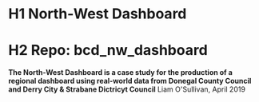 # H1 North-West Dashboard
# H2 Repo: bcd_nw_dashboard
**The North-West Dashboard is a case study for the production of a regional dashboard using real-world data from Donegal County Council and Derry City & Strabane Dictricyt Council**
Liam O'Sullivan, April 2019

